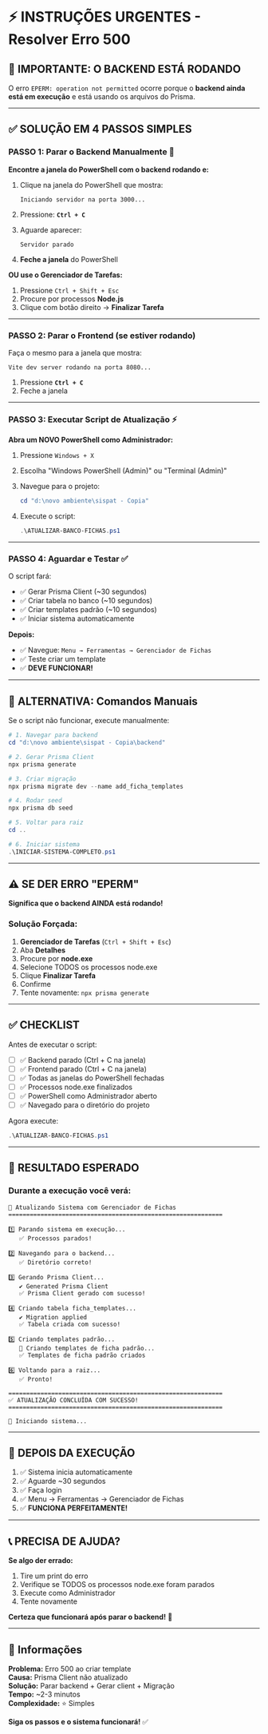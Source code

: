 # ⚡ INSTRUÇÕES URGENTES - Resolver Erro 500

## 🚨 IMPORTANTE: O BACKEND ESTÁ RODANDO

O erro `EPERM: operation not permitted` ocorre porque o **backend ainda está em execução** e está usando os arquivos do Prisma.

---

## ✅ SOLUÇÃO EM 4 PASSOS SIMPLES

### **PASSO 1: Parar o Backend Manualmente** 🔴

**Encontre a janela do PowerShell com o backend rodando e:**

1. Clique na janela do PowerShell que mostra:
   ```
   Iniciando servidor na porta 3000...
   ```

2. Pressione: **`Ctrl + C`**

3. Aguarde aparecer:
   ```
   Servidor parado
   ```

4. **Feche a janela** do PowerShell

**OU use o Gerenciador de Tarefas:**
1. Pressione `Ctrl + Shift + Esc`
2. Procure por processos **Node.js**
3. Clique com botão direito → **Finalizar Tarefa**

---

### **PASSO 2: Parar o Frontend (se estiver rodando)**

Faça o mesmo para a janela que mostra:
```
Vite dev server rodando na porta 8080...
```

1. Pressione **`Ctrl + C`**
2. Feche a janela

---

### **PASSO 3: Executar Script de Atualização** ⚡

**Abra um NOVO PowerShell como Administrador:**

1. Pressione `Windows + X`
2. Escolha "Windows PowerShell (Admin)" ou "Terminal (Admin)"
3. Navegue para o projeto:
   ```powershell
   cd "d:\novo ambiente\sispat - Copia"
   ```

4. Execute o script:
   ```powershell
   .\ATUALIZAR-BANCO-FICHAS.ps1
   ```

---

### **PASSO 4: Aguardar e Testar** ✅

O script fará:
- ✅ Gerar Prisma Client (~30 segundos)
- ✅ Criar tabela no banco (~10 segundos)
- ✅ Criar templates padrão (~10 segundos)
- ✅ Iniciar sistema automaticamente

**Depois:**
- ✅ Navegue: `Menu → Ferramentas → Gerenciador de Fichas`
- ✅ Teste criar um template
- ✅ **DEVE FUNCIONAR!**

---

## 🔧 ALTERNATIVA: Comandos Manuais

Se o script não funcionar, execute manualmente:

```powershell
# 1. Navegar para backend
cd "d:\novo ambiente\sispat - Copia\backend"

# 2. Gerar Prisma Client
npx prisma generate

# 3. Criar migração
npx prisma migrate dev --name add_ficha_templates

# 4. Rodar seed
npx prisma db seed

# 5. Voltar para raiz
cd ..

# 6. Iniciar sistema
.\INICIAR-SISTEMA-COMPLETO.ps1
```

---

## ⚠️ SE DER ERRO "EPERM"

**Significa que o backend AINDA está rodando!**

### **Solução Forçada:**

1. **Gerenciador de Tarefas** (`Ctrl + Shift + Esc`)
2. Aba **Detalhes**
3. Procure por **node.exe**
4. Selecione TODOS os processos node.exe
5. Clique **Finalizar Tarefa**
6. Confirme
7. Tente novamente: `npx prisma generate`

---

## ✅ CHECKLIST

Antes de executar o script:

- [ ] ✅ Backend parado (Ctrl + C na janela)
- [ ] ✅ Frontend parado (Ctrl + C na janela)
- [ ] ✅ Todas as janelas do PowerShell fechadas
- [ ] ✅ Processos node.exe finalizados
- [ ] ✅ PowerShell como Administrador aberto
- [ ] ✅ Navegado para o diretório do projeto

Agora execute:
```powershell
.\ATUALIZAR-BANCO-FICHAS.ps1
```

---

## 🎯 RESULTADO ESPERADO

### **Durante a execução você verá:**

```
🔧 Atualizando Sistema com Gerenciador de Fichas
============================================================

1️⃣ Parando sistema em execução...
   ✅ Processos parados!

2️⃣ Navegando para o backend...
   ✅ Diretório correto!

3️⃣ Gerando Prisma Client...
   ✔ Generated Prisma Client
   ✅ Prisma Client gerado com sucesso!

4️⃣ Criando tabela ficha_templates...
   ✔ Migration applied
   ✅ Tabela criada com sucesso!

5️⃣ Criando templates padrão...
   📄 Criando templates de ficha padrão...
   ✅ Templates de ficha padrão criados

6️⃣ Voltando para a raiz...
   ✅ Pronto!

============================================================
✅ ATUALIZAÇÃO CONCLUÍDA COM SUCESSO!
============================================================

🚀 Iniciando sistema...
```

---

## 🎉 DEPOIS DA EXECUÇÃO

1. ✅ Sistema inicia automaticamente
2. ✅ Aguarde ~30 segundos
3. ✅ Faça login
4. ✅ Menu → Ferramentas → Gerenciador de Fichas
5. ✅ **FUNCIONA PERFEITAMENTE!**

---

## 📞 PRECISA DE AJUDA?

**Se algo der errado:**
1. Tire um print do erro
2. Verifique se TODOS os processos node.exe foram parados
3. Execute como Administrador
4. Tente novamente

**Certeza que funcionará após parar o backend!** 🚀

---

## 📅 Informações

**Problema:** Erro 500 ao criar template  
**Causa:** Prisma Client não atualizado  
**Solução:** Parar backend + Gerar client + Migração  
**Tempo:** ~2-3 minutos  
**Complexidade:** ⭐ Simples

**Siga os passos e o sistema funcionará!** ✅
